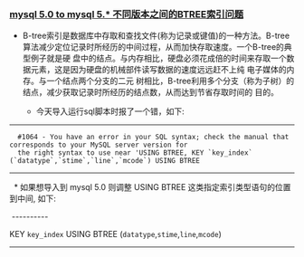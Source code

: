 ### [mysql 5.0 to mysql 5.* 不同版本之间的BTREE索引问题](http://blog.51cto.com/bighuamao/564260)

* B-tree索引是数据库中存取和查找文件(称为记录或键值)的一种方法。B-tree算法减少定位记录时所经历的中间过程，从而加快存取速度。一个B-tree的典型例子就是硬
盘中的结点。与内存相比，硬盘必须花成倍的时间来存取一个数据元素，这是因为硬盘的机械部件读写数据的速度远远赶不上纯 电子媒体的内存。与一个结点两个分支的二元
树相比，B-tree利用多个分支（称为子树）的结点，减少获取记录时所经历的结点数，从而达到节省存取时间的 目的。

  * 今天导入运行sql脚本时报了一个错，如下:

--------------

      #1064 - You have an error in your SQL syntax; check the manual that corresponds to your MySQL server version for
      the right syntax to use near 'USING BTREE, KEY `key_index` (`datatype`,`stime`,`line`,`mcode`) USING BTREE

--------------

   * 如果想导入到 mysql 5.0 则调整 USING BTREE 这类指定索引类型语句的位置到中间, 如下:
   
  ---------- 
  
KEY `key_index` USING BTREE  (`datatype`,`stime`,`line`,`mcode`)

------------



